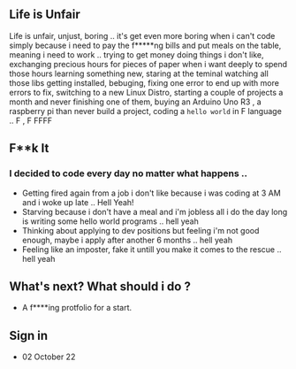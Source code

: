 ## Life is Unfair
Life is unfair, unjust, boring .. it's get even more boring when i can't code simply because i need to pay the f*****ng bills and put meals on the table, meaning i need to work .. trying to get money doing things i don't like, exchanging precious hours for pieces of paper when i want deeply to spend those hours learning something new, staring at the teminal watching all those libs getting installed, bebuging, fixing one error to end up with more errors to fix, switching to a new Linux Distro, starting a couple of projects a month and never finishing one of them, buying an Arduino Uno R3 , a raspberry pi than never build a project, coding a ```hello world``` in F language .. F , F FFFF
## F**k It
### I decided to code every day no matter what happens .. 
- Getting fired again from a job i don't like because i was coding at 3 AM and i woke up late .. Hell Yeah!
- Starving because i don't have a meal and i'm jobless all i do the day long is writing some hello world programs .. hell yeah 
- Thinking about applying to dev positions but feeling i'm not good enough, maybe i apply after another 6 months .. hell yeah 
- Feeling like an imposter, fake it untill you make it comes to the rescue .. hell yeah 



## What's next? What should i do ? 
- A f****ing protfolio for a start.

## Sign in 
- 02 October 22 